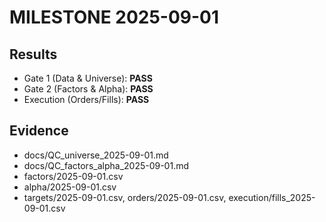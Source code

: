 ﻿# MILESTONE  2025-09-01

## Results
- Gate 1 (Data & Universe): **PASS**
- Gate 2 (Factors & Alpha): **PASS**
- Execution (Orders/Fills): **PASS**

## Evidence
- docs/QC_universe_2025-09-01.md
- docs/QC_factors_alpha_2025-09-01.md
- factors/2025-09-01.csv
- alpha/2025-09-01.csv
- targets/2025-09-01.csv, orders/2025-09-01.csv, execution/fills_2025-09-01.csv
